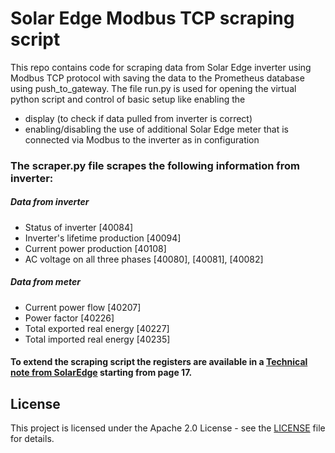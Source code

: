 # Solar Edge Modbus TCP scraping script 
This repo contains code for scraping data from Solar Edge inverter using Modbus TCP protocol with saving the data to the Prometheus database using push_to_gateway.
The file run.py is used for opening the virtual python script and control of basic setup like enabling the
- display (to check if data pulled from inverter is correct)
- enabling/disabling the use of additional Solar Edge meter that is connected via Modbus to the inverter as in configuration
### The scraper.py file scrapes the following information from inverter:
##### Data from inverter
- Status of inverter [40084]
- Inverter's lifetime production [40094]
- Current power production [40108]
- AC voltage on all three phases [40080], [40081], [40082]
##### Data from meter 
- Current power flow [40207]
- Power factor [40226]
- Total exported real energy [40227]
- Total imported real energy [40235]
#### To extend the scraping script the registers are available in a [Technical note from SolarEdge](https://knowledge-center.solaredge.com/sites/kc/files/sunspec-implementation-technical-note.pdf) starting from page 17.
## License
This project is licensed under the Apache 2.0 License - see the [LICENSE](LICENSE.md) file for details.
